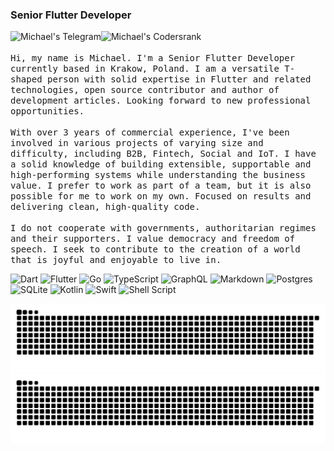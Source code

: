 ### Senior Flutter Developer
<a href="https://t.me/mlazebny">
  <img align="left" alt="Michael's Telegram" src="https://img.shields.io/badge/Telegram-2CA5E0?style=for-the-badge&logo=telegram&logoColor=white" />
</a>
<a href="https://profile.codersrank.io/user/hawkkiller">
  <img align="left" alt="Michael's Codersrank" src="https://img.shields.io/badge/CodersRank-67A4AC?style=for-the-badge&logo=CodersRank&logoColor=white" />
</a>

<br /> <br />
<samp>
Hi, my name is Michael. I'm a Senior Flutter Developer currently based in Krakow, Poland. I am a versatile T-shaped person with solid expertise in Flutter and related technologies, open source contributor and author of development articles. Looking forward to new professional opportunities.
</samp>
<br /> <br />
<samp>
With over 3 years of commercial experience, I've been involved in various projects of varying size and difficulty, including B2B, Fintech, Social and IoT. I have a solid knowledge of building extensible, supportable and high-performing systems while understanding the business value. I prefer to work as part of a team, but it is also possible for me to work on my own. Focused on results and delivering clean, high-quality code.
</samp>
<br /> <br />
<samp>
I do not cooperate with governments, authoritarian regimes and their supporters. I value democracy and freedom of speech. I seek to contribute to the creation of a world that is joyful and enjoyable to live in.
</samp>
<br /> 

![Dart](https://img.shields.io/badge/dart-%230175C2.svg?style=for-the-badge&logo=dart&logoColor=white)
![Flutter](https://img.shields.io/badge/Flutter-%2302569B.svg?style=for-the-badge&logo=Flutter&logoColor=white)
![Go](https://img.shields.io/badge/go-%2300ADD8.svg?style=for-the-badge&logo=go&logoColor=white)
![TypeScript](https://img.shields.io/badge/typescript-%23007ACC.svg?style=for-the-badge&logo=typescript&logoColor=white)
![GraphQL](https://img.shields.io/badge/-GraphQL-E10098?style=for-the-badge&logo=graphql&logoColor=white)
![Markdown](https://img.shields.io/badge/markdown-%23000000.svg?style=for-the-badge&logo=markdown&logoColor=white)
![Postgres](https://img.shields.io/badge/postgres-%23316192.svg?style=for-the-badge&logo=postgresql&logoColor=white)
![SQLite](https://img.shields.io/badge/sqlite-%2307405e.svg?style=for-the-badge&logo=sqlite&logoColor=white)
![Kotlin](https://img.shields.io/badge/kotlin-%237F52FF.svg?style=for-the-badge&logo=kotlin&logoColor=white)
![Swift](https://img.shields.io/badge/swift-F54A2A?style=for-the-badge&logo=swift&logoColor=white)
![Shell Script](https://img.shields.io/badge/shell_script-%23121011.svg?style=for-the-badge&logo=gnu-bash&logoColor=white)

![github contribution grid snake animation](https://raw.githubusercontent.com/masxxiii/masxxiii/output/github-contribution-grid-snake-dark.svg#gh-dark-mode-only)
![github contribution grid snake animation](https://raw.githubusercontent.com/masxxiii/masxxiii/output/github-contribution-grid-snake.svg#gh-light-mode-only)
